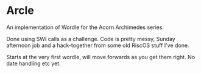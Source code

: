 # Arcle
An implementation of Wordle for the Acorn Archimedes series.

Done using SWI calls as a challenge. Code is pretty messy, Sunday afternoon job and a hack-together from some old RiscOS stuff I've done.

Starts at the very first wordle, will move forwards as you get them right. No date handling etc yet.
